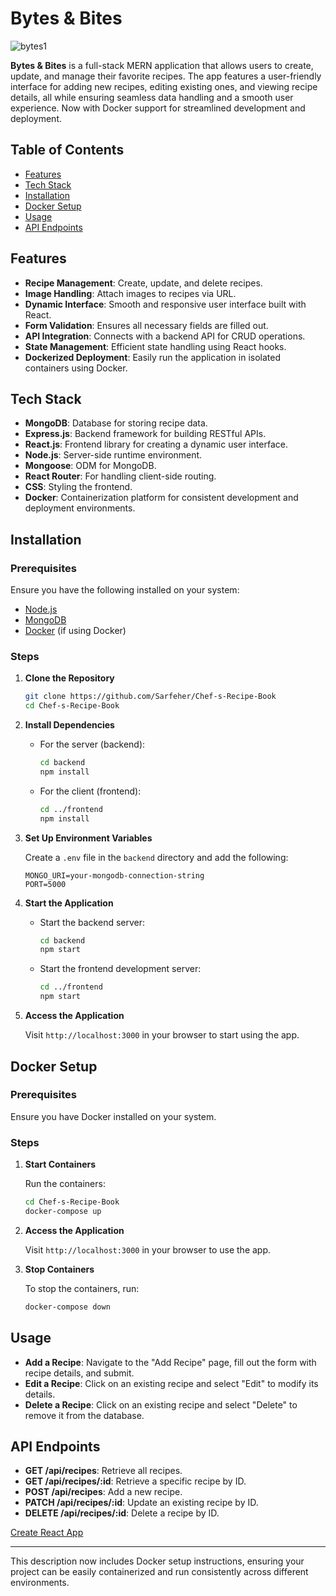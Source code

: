 # Bytes & Bites

![bytes1](https://github.com/user-attachments/assets/d8a9d430-f125-41d5-b16f-6c0f906ceb8d)

**Bytes & Bites** is a full-stack MERN application that allows users to create, update, and manage their favorite recipes. The app features a user-friendly interface for adding new recipes, editing existing ones, and viewing recipe details, all while ensuring seamless data handling and a smooth user experience. Now with Docker support for streamlined development and deployment.

## Table of Contents

- [Features](#features)
- [Tech Stack](#tech-stack)
- [Installation](#installation)
- [Docker Setup](#docker-setup)
- [Usage](#usage)
- [API Endpoints](#api-endpoints)

## Features

- **Recipe Management**: Create, update, and delete recipes.
- **Image Handling**: Attach images to recipes via URL.
- **Dynamic Interface**: Smooth and responsive user interface built with React.
- **Form Validation**: Ensures all necessary fields are filled out.
- **API Integration**: Connects with a backend API for CRUD operations.
- **State Management**: Efficient state handling using React hooks.
- **Dockerized Deployment**: Easily run the application in isolated containers using Docker.

## Tech Stack

- **MongoDB**: Database for storing recipe data.
- **Express.js**: Backend framework for building RESTful APIs.
- **React.js**: Frontend library for creating a dynamic user interface.
- **Node.js**: Server-side runtime environment.
- **Mongoose**: ODM for MongoDB.
- **React Router**: For handling client-side routing.
- **CSS**: Styling the frontend.
- **Docker**: Containerization platform for consistent development and deployment environments.

## Installation

### Prerequisites

Ensure you have the following installed on your system:

- [Node.js](https://nodejs.org/en/)
- [MongoDB](https://www.mongodb.com/try/download/community)
- [Docker](https://www.docker.com/get-started) (if using Docker)

### Steps

1. **Clone the Repository**

   ```bash
   git clone https://github.com/Sarfeher/Chef-s-Recipe-Book
   cd Chef-s-Recipe-Book
   ```

2. **Install Dependencies**

   - For the server (backend):

     ```bash
     cd backend
     npm install
     ```

   - For the client (frontend):

     ```bash
     cd ../frontend
     npm install
     ```

3. **Set Up Environment Variables**

   Create a `.env` file in the `backend` directory and add the following:

   ```plaintext
   MONGO_URI=your-mongodb-connection-string
   PORT=5000
   ```

4. **Start the Application**

   - Start the backend server:

     ```bash
     cd backend
     npm start
     ```

   - Start the frontend development server:

     ```bash
     cd ../frontend
     npm start
     ```

5. **Access the Application**

   Visit `http://localhost:3000` in your browser to start using the app.

## Docker Setup

### Prerequisites

Ensure you have Docker installed on your system.

### Steps

1. **Start Containers**
   
   Run the containers:

   ```bash
   cd Chef-s-Recipe-Book
   docker-compose up
   ```

3. **Access the Application**

   Visit `http://localhost:3000` in your browser to use the app.

4. **Stop Containers**

   To stop the containers, run:

   ```bash
   docker-compose down
   ```

## Usage

- **Add a Recipe**: Navigate to the "Add Recipe" page, fill out the form with recipe details, and submit.
- **Edit a Recipe**: Click on an existing recipe and select "Edit" to modify its details.
- **Delete a Recipe**: Click on an existing recipe and select "Delete" to remove it from the database.

## API Endpoints

- **GET /api/recipes**: Retrieve all recipes.
- **GET /api/recipes/:id**: Retrieve a specific recipe by ID.
- **POST /api/recipes**: Add a new recipe.
- **PATCH /api/recipes/:id**: Update an existing recipe by ID.
- **DELETE /api/recipes/:id**: Delete a recipe by ID.

[Create React App](https://github.com/facebook/create-react-app)

---

This description now includes Docker setup instructions, ensuring your project can be easily containerized and run consistently across different environments.
